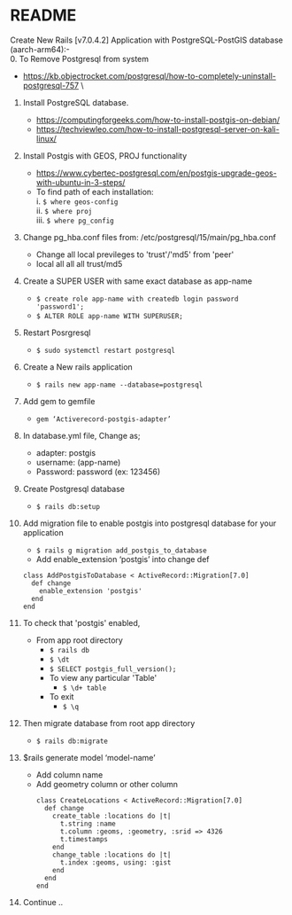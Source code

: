 # README

Create New Rails [v7.0.4.2] Application with PostgreSQL-PostGIS database (aarch-arm64):- \
0.	To Remove Postgresql from system
  - https://kb.objectrocket.com/postgresql/how-to-completely-uninstall-postgresql-757 \
1.	Install PostgreSQL database.
    - https://computingforgeeks.com/how-to-install-postgis-on-debian/
    - https://techviewleo.com/how-to-install-postgresql-server-on-kali-linux/
2.	Install Postgis with GEOS, PROJ functionality
    - https://www.cybertec-postgresql.com/en/postgis-upgrade-geos-with-ubuntu-in-3-steps/
    - To find path of each installation: \
      i.	```$ where geos-config``` \
      ii.	```$ where proj``` \
      iii.	```$ where pg_config```
3.	Change pg_hba.conf files from: /etc/postgresql/15/main/pg_hba.conf
    - Change all local previleges to 'trust'/'md5' from 'peer'
    - local      all       all       all       trust/md5
4.	Create a SUPER USER with same exact database as app-name
    - ```$ create role app-name with createdb login password 'password1';```
    - ```$ ALTER ROLE app-name WITH SUPERUSER;```
6.	Restart Posrgresql
    - ```$ sudo systemctl restart postgresql```
7.	Create a New rails application
    - ```$ rails new app-name --database=postgresql```
8.	Add gem to gemfile
    - ```gem ‘Activerecord-postgis-adapter’```
9.	In database.yml file, Change as;
    - adapter: postgis
    - username: (app-name)
    - Password: password (ex: 123456)
10.	Create Postgresql database
    - ```$ rails db:setup```
11.	Add migration file to enable postgis into postgresql database for your application

    - ```$ rails g migration add_postgis_to_database```
    - Add enable_extension ‘postgis’ into change def
    ```
    class AddPostgisToDatabase < ActiveRecord::Migration[7.0]
      def change
        enable_extension 'postgis'
      end
    end
    ```
12. To check that 'postgis' enabled,
    - From app root directory
      - ```$ rails db```
      - ```$ \dt```
      - ```$ SELECT postgis_full_version();```
      - To view any particular 'Table'
        - ```$ \d+ table```
      - To exit
        - ```$ \q```
12.	Then migrate database from root app directory
    - ```$ rails db:migrate```
13.	$rails generate model ‘model-name’
    - Add column name
    - Add geometry column or other column
      ```
      class CreateLocations < ActiveRecord::Migration[7.0]
        def change
          create_table :locations do |t|
            t.string :name
            t.column :geoms, :geometry, :srid => 4326
            t.timestamps
          end
          change_table :locations do |t|
            t.index :geoms, using: :gist
          end
        end
      end
      ```
14.	Continue ..

